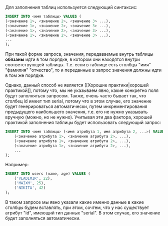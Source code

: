 Для заполнения таблиц используется следующий синтаксис:
```sql
INSERT INTO <имя таблицы> VALUES (
(<значение 1>, <значение 2>, <значение 3> ...),
(<значение 1>, <значение 2>, <значение 3> ...),
(<значение 1>, <значение 2>, <значение 3> ...),
(<значение 1>, <значение 2>, <значение 3> ...),
...
);
```

При такой форме запроса, значения, передаваемые внутрь таблицы **обязаны** идти в том порядке, в котором они находятся внутри соответствующей таблицы. Т.е. если в таблице есть столбцы "имя" "фамилия" "отчество", то и переданные в запрос значения должны идти в том же порядке.

Однако, данный способ не является [[Хорошие практики|хорошей практикой]], потому что, мы не указываем явно, какие конкретно поля будут заполняться запросом. Также, очень часто бывает так, что столбец id имеет тип serial, потому что в этом случае, его значение будет генерироваться автоматически, путем инкрементирования предыдущего наибольшего значения, т.е. его не нужно указывать вручную (можно, но не нужно). Учитывая эти два фактора, хорошей практикой заполнения таблицы будет использовать следующий запрос:
```sql
INSERT INTO <имя таблицы> (<имя атрибута 1, имя атрибута 2, ...>) VALUES (
	(<значение атрибута 1>, <значение атрибута 2>, ...),
	(<значение атрибута 1>, <значение атрибута 2>, ...),
	(<значение атрибута 1>, <значение атрибута 2>, ...),
	...
);
```

Например: 
```sql
INSERT INTO users (name, age) VALUES (
	('VLADIMIR', 22),
	('MAIXM', 25),
	('NIKITA', 42)
);
```

В таком запросе мы явно указали какие именно данные в какие столбцы будем вставлять, при этом, сочтем, что у нас существует атрибут "id", имеющий тип данных "serial". В этом случае, его значение будет заполняться автоматически.